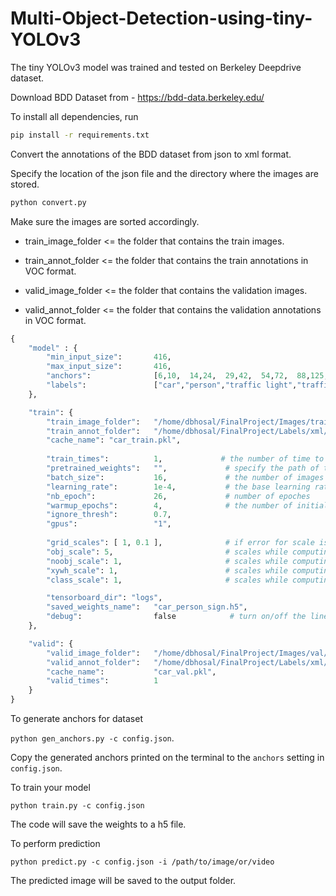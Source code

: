 # Multi-Object-Detection-using-tiny-YOLOv3
The tiny YOLOv3 model was trained and tested on Berkeley Deepdrive dataset.



Download BDD Dataset from - https://bdd-data.berkeley.edu/



To install all dependencies, run
```bash
pip install -r requirements.txt
```
Convert the annotations of the BDD dataset from json to xml format.


Specify the location of the json file and the directory where the images are stored.


```bash
python convert.py
```
Make sure the images are sorted accordingly.

+ train_image_folder <= the folder that contains the train images.

+ train_annot_folder <= the folder that contains the train annotations in VOC format.

+ valid_image_folder <= the folder that contains the validation images.

+ valid_annot_folder <= the folder that contains the validation annotations in VOC format.

```python
{
    "model" : {
        "min_input_size":       416,
        "max_input_size":       416,
        "anchors":              [6,10,  14,24,  29,42,  54,72,  88,125,  138,212],
        "labels":               ["car","person","traffic light","traffic sign"]
    },

    "train": {
        "train_image_folder":   "/home/dbhosal/FinalProject/Images/train/",
        "train_annot_folder":   "/home/dbhosal/FinalProject/Labels/xml/train/",      
        "cache_name": "car_train.pkl",
         
        "train_times":          1,             # the number of time to cycle through the training set, useful for small datasets
        "pretrained_weights":   "",             # specify the path of the pretrained weights, but it's fine to start from scratch
        "batch_size":           16,             # the number of images to read in each batch
        "learning_rate":        1e-4,           # the base learning rate of the default Adam rate scheduler
        "nb_epoch":             26,             # number of epoches
        "warmup_epochs":        4,              # the number of initial epochs during which the sizes of the 5 boxes in each cell is forced to match the sizes of the 5 anchors, this trick seems to improve precision emperically
        "ignore_thresh":        0.7,
        "gpus":                 "1",
        
        "grid_scales": [ 1, 0.1 ],              # if error for scale is large, can be reduced to ignore the predictions from that scale 
        "obj_scale": 5,                         # scales while computing loss
        "noobj_scale": 1,                       # scales while computing loss
        "xywh_scale": 1,                        # scales while computing loss
        "class_scale": 1,                       # scales while computing loss

        "tensorboard_dir": "logs",
        "saved_weights_name":   "car_person_sign.h5",
        "debug":                false            # turn on/off the line that prints current confidence, position, size, class losses and recall
    },

    "valid": {
        "valid_image_folder":   "/home/dbhosal/FinalProject/Images/val/",
        "valid_annot_folder":   "/home/dbhosal/FinalProject/Labels/xml/val/",
        "cache_name":           "car_val.pkl",
        "valid_times":          1
    }
}
```
To generate anchors for dataset


`python gen_anchors.py -c config.json`.

Copy the generated anchors printed on the terminal to the ```anchors``` setting in ```config.json```.

To train your model

`python train.py -c config.json`

The code will save the weights to a h5 file.

To perform prediction

`python predict.py -c config.json -i /path/to/image/or/video`

The predicted image will be saved to the output folder.


